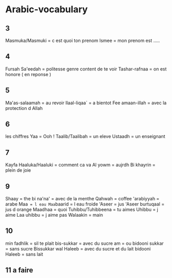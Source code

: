 # Arabic-vocabulary

## 3
Masmuka/Masmuki = c est quoi ton prenom
Ismee = mon prenom est .....

## 4
Fursah Sa'eedah = politesse genre content de te voir
Tashar-rafnaa = on est honore ( en reponse )

## 5
Ma'as-salaamah = au revoir
Ilaal-liqaa` = a bientot
Fee amaan-illah = avec la protection d Allah

## 6
les chiffres
Yaa = Ooh !
Taalib/Taalibah = un eleve
Ustaadh = un enseignant

## 7
Kayfa Haaluka/Haaluki = comment ca va 
Al yowm = aujrdh
Bi khayrin = plein de joie

## 9
Shaay = the
bi na'na' = avec de la menthe
Qahwah = coffee
'arabiyyah = arabe
Maa` = l eau
Maa`baarid = l eau froide
'Aseer = jus
'Aseer burtuqaal = jus d orange
Maadhaa = quoi
Tuhibbu/Tuhibbeena = tu aimes
Uhibbu = j aime
Laa uhibbu = j aime pas
Walaakin = main

## 10
min fadhlik = sil te plait
bis-sukkar = avec du sucre
am = ou
bidooni sukkar = sans sucre
Bissukkar wal Haleeb = avec du sucre et du lait
bidooni Haleeb = sans lait

## 11 a faire



